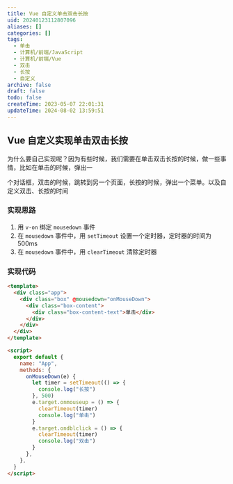 ```yaml
---
title: Vue 自定义单击双击长按
uid: 20240123112807096
aliases: []
categories: []
tags:
  - 单击
  - 计算机/前端/JavaScript
  - 计算机/前端/Vue
  - 双击
  - 长按
  - 自定义
archive: false
draft: false
todo: false
createTime: 2023-05-07 22:01:31
updateTime: 2024-08-02 13:59:51
---
```


## Vue 自定义实现单击双击长按

为什么要自己实现呢？因为有些时候，我们需要在单击双击长按的时候，做一些事情，比如在单击的时候，弹出一

个对话框，双击的时候，跳转到另一个页面，长按的时候，弹出一个菜单。以及自定义双击、长按的时间

### 实现思路

1. 用 `v-on` 绑定 `mousedown` 事件
2. 在 `mousedown` 事件中，用 `setTimeout` 设置一个定时器，定时器的时间为 500ms
3. 在 `mousedown` 事件中，用 `clearTimeout` 清除定时器

### 实现代码

```html
<template>
  <div class="app">
    <div class="box" @mousedown="onMouseDown">
      <div class="box-content">
        <div class="box-content-text">单击</div>
      </div>
    </div>
  </div>
</template>

<script>
  export default {
    name: "App",
    methods: {
      onMouseDown(e) {
        let timer = setTimeout(() => {
          console.log("长按")
        }, 500)
        e.target.onmouseup = () => {
          clearTimeout(timer)
          console.log("单击")
        }
        e.target.ondblclick = () => {
          clearTimeout(timer)
          console.log("双击")
        }
      },
    },
  }
</script>
```
